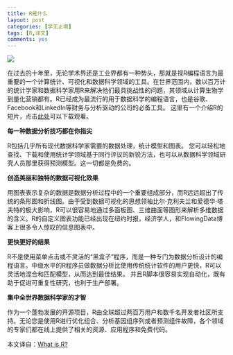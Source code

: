 ```yaml
---
title: R是什么
layout: post
categories: [学无止境]
tags: [R,译文]
comments: yes
---
```


![](http://blogdata.qiniudn.com/R-Programming.png)

在过去的十年里，无论学术界还是工业界都有一种势头，那就是视R编程语言为最重要的一个计算统计、可视化和数据科学领域的工具。在世界范围内，数以百万计的统计学家和数据科学家用R来解决他们最具挑战性的问题，其领域从计算生物学到量化营销都有。R已经成为最流行的用于数据科学的编程语言，也是谷歌、Facebook和LinkedIn等财务与分析驱动的公司的必备工具。 这里有一个介绍R的短片，点击[此处](http://blogdata.qiniudn.com/WhatisR.mp4)可以下载观看。  

**每一种数据分析技巧都在你指尖** 

R包括几乎所有现代数据科学家需要的数据处理，统计模型和图表。 您可以轻松地查找、下载和使用统计学领域基于同行评议的新锐方法，也可以从数据科学领域研究人员那里获得预测模型。这一切都是免费的。 

**创造美丽和独特的数据可视化效果** 

用图表表示复杂的数据是数据分析过程中的一个重要组成部分，而R远远超出了传统的条形图和折线图。由于受到数据可视化的思想领袖比尔·克利夫兰和爱德华·塔夫特的极大影响，R可以很容易地通过多面板图、三维曲面等图形来解析多维数据的含义。R的自定义图表功能已经出现在纽约时报，经济学人，和FlowingData博客上很多令人惊叹的信息图表中。 

**更快更好的结果** 

R不是使用菜单点击或不灵活的“黑盒子”程序，而是一种专门为数据分析设计的编程语言。中级水平的R程序员做数据分析比使用传统统计软件的用户更快，R可以灵活地混合和匹配模型，从而达到最佳结果。 并且R脚本很容易实现自动化，既有助于促进可重复性研究，也利于生产部署。 

**集中全世界数据科学家的才智** 

作为一个蓬勃发展的开源项目，R由全球超过两百万用户和数千名开发者社区所支持。无论您是使用R进行优化组合、分析基因组序列或者预测组件故障，各个领域的专家们都在线上提供了相关的资源、应用程序和免费代码。 

本文译自：[What is R?](http://www.revolutionanalytics.com/what-r) 